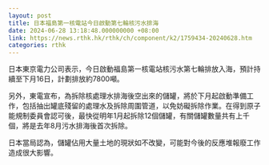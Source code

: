 ```yaml
---
layout: post
title: 日本福島第一核電站今日啟動第七輪核污水排海
date: 2024-06-28 13:18:48.000000000 +08:00
link: https://news.rthk.hk/rthk/ch/component/k2/1759434-20240628.htm
categories: rthk
---
```


日本東京電力公司表示，今日啟動福島第一核電站核污水第七輪排放入海，預計持續至下月16日，計劃排放約7800噸。

另外，東電宣布，為拆除核處理水排海後空出來的儲罐，將於下月起啟動準備工作，包括抽出罐底殘留的處理水及拆除周圍管道，以免妨礙拆除作業。在得到原子能規制委員會認可後，最快從明年1月起拆除12個儲罐，有關儲罐數量共有上千個，將是去年8月污水排海後首次拆除。

日本當局認為，儲罐佔用大量土地的現狀如不改變，可能對今後的反應堆報廢工作造成很大影響。
